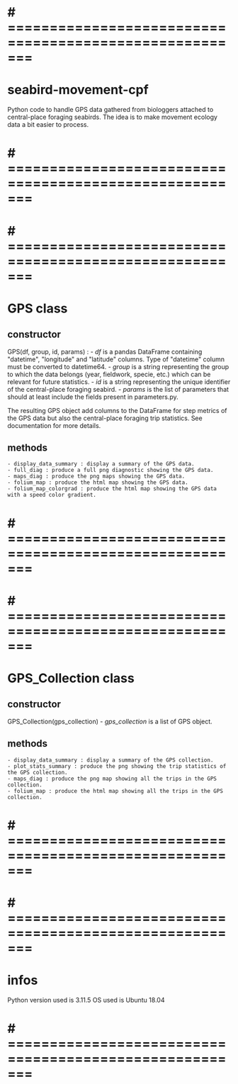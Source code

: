 # # ======================================================= #
# seabird-movement-cpf
Python code to handle GPS data gathered from biologgers attached to central-place foraging seabirds. The idea is to make movement ecology data a bit easier to process.
# # ======================================================= #


# # ======================================================= #
# GPS class
## constructor
GPS(df, group, id, params) :
    - *df* is a pandas DataFrame containing "datetime", "longitude" and "latitude" columns. Type of "datetime" column must be converted to datetime64.
    - *group* is a string representing the group to which the data belongs (year, fieldwork, specie, etc.) which can be relevant for future statistics.
    - *id* is a string representing the unique identifier of the central-place foraging seabird.
    - *params* is the list of parameters that should at least include the fields present in parameters.py.

The resulting GPS object add columns to the DataFrame for step metrics of the GPS data but also the central-place foraging trip statistics. See documentation for more details.

## methods
    - display_data_summary : display a summary of the GPS data.
    - full_diag : produce a full png diagnostic showing the GPS data.
    - maps_diag : produce the png maps showing the GPS data.
    - folium_map : produce the html map showing the GPS data.
    - folium_map_colorgrad : produce the html map showing the GPS data with a speed color gradient.
# # ======================================================= #


# # ======================================================= #
# GPS_Collection class
## constructor
GPS_Collection(gps_collection)
    - *gps_collection* is a list of GPS object.

## methods
    - display_data_summary : display a summary of the GPS collection.
    - plot_stats_summary : produce the png showing the trip statistics of the GPS collection.
    - maps_diag : produce the png map showing all the trips in the GPS collection.
    - folium_map : produce the html map showing all the trips in the GPS collection.
# # ======================================================= #


# # ======================================================= #
# infos
Python version used is 3.11.5
OS used is Ubuntu 18.04
# # ======================================================= #
